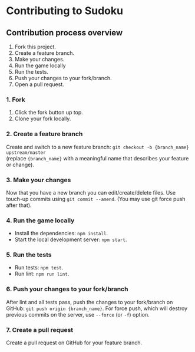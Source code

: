# Contributing to Sudoku

## Contribution process overview

1. Fork this project.
1. Create a feature branch.
1. Make your changes.
1. Run the game locally
1. Run the tests.
1. Push your changes to your fork/branch.
1. Open a pull request.

### 1. Fork

1. Click the fork button up top.
1. Clone your fork locally.


### 2. Create a feature branch

Create and switch to a new feature branch: `git checkout -b {branch_name} upstream/master`  
(replace `{branch_name}` with a meaningful name that describes your feature or change).

### 3. Make your changes

Now that you have a new branch you can edit/create/delete files. Use touch-up commits using `git commit --amend`. (You may use git force push after that).

### 4. Run the game locally

- Install the dependencies: `npm install`.
- Start the local development server: `npm start`.

### 5. Run the tests

- Run tests: `npm test`.
- Run lint: `npm run lint`.

### 6. Push your changes to your fork/branch

After lint and all tests pass, push the changes to your fork/branch on GitHub: `git push origin {branch_name}`. For force push, which will destroy previous commits on the server, use `--force` (or `-f`) option.

### 7. Create a pull request

Create a pull request on GitHub for your feature branch.
